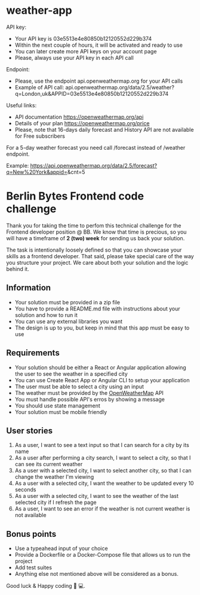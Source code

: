 # weather-app

API key:
- Your API key is 03e5513e4e80850b12120552d229b374
- Within the next couple of hours, it will be activated and ready to use
- You can later create more API keys on your account page
- Please, always use your API key in each API call

Endpoint:
- Please, use the endpoint api.openweathermap.org for your API calls
- Example of API call:
api.openweathermap.org/data/2.5/weather?q=London,uk&APPID=03e5513e4e80850b12120552d229b374

Useful links:
- API documentation https://openweathermap.org/api
- Details of your plan https://openweathermap.org/price
- Please, note that 16-days daily forecast and History API are not available for Free subscribers

For a 5-day weather forecast you need call /forecast instead of /weather endpoint.

Example:
https://api.openweathermap.org/data/2.5/forecast?q=New%20York&appid=<your-api-key>&cnt=5


# Berlin Bytes Frontend code challenge
Thank you for taking the time to perfom this technical challenge for the Frontend developer position @ BB. We know that time is precious, so you will have a timeframe of **2 (two) week** for sending us back your solution.

The task is intentionally loosely defined so that you can showcase your skills as a frontend developer. That said, please take special care of the way you structure your project. We care about both your solution and the logic behind it.


## Information
- Your solution must be provided in a zip file
- You have to provide a README.md file with instructions about your solution and how to run it
- You can use any external libraries you want
- The design is up to you, but keep in mind that this app must be easy to use

## Requirements
- Your solution should be either a React or Angular application allowing the user to see the weather in a specified city
- You can use Create React App or Angular CLI to setup your application
- The user must be able to select a city using an input
- The weather must be provided by the [OpenWeatherMap](https://openweathermap.org/) API
- You must handle possible API's erros by showing a message
- You should use state management
- Your solution must be mobile friendly

## User stories
1. As a user, I want to see a text input so that I can search for a city by its name
2. As a user after performing a city search, I want to select a city, so that I can see its current weather
3. As a user with a selected city, I want to select another city, so that I can change the weather I'm viewing
4. As a user with a selected city, I want the weather to be updated every 10 seconds
5. As a user with a selected city, I want to see the weather of the last selected city if I refresh the page
6. As a user, I want to see an error if the weather is not current weather is not available

## Bonus points
- Use a typeahead input of your choice
- Provide a Dockerfile or a Docker-Compose file that allows us to run the project
- Add test suites
- Anything else not mentioned above will be considered as a bonus.



Good luck & Happy coding 🐻 💻.
